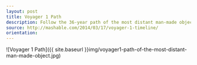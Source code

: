 ```yaml
---
layout: post
title: Voyager 1 Path 
description: Follow the 36-year path of the most distant man-made object in the universe
source: http://mashable.com/2014/03/17/voyager-1-timeline/
orientation:
---
```


![Voyager 1 Path]({{ site.baseurl }}img/voyager1-path-of-the-most-distant-man-made-object.jpg)

